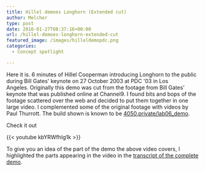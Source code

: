 ```yaml
---
title: Hillel demoes Longhorn (Extended cut)
author: Melcher
type: post
date: 2016-01-27T08:37:16+00:00
url: /hillel-demoes-longhorn-extended-cut
featured_image: /images/hilleldemopdc.png
categories:
  - Concept spotlight

---
```

Here it is. 6 minutes of Hillel Cooperman introducing Longhorn to the public during Bill Gates' keynote on 27 October 2003 at PDC '03 in Los Angeles. Originally this demo was cut from the footage from Bill Gates' keynote that was published online at Channel9. I found bits and bops of the footage scattered over the web and decided to put them together in one large video. I complemented some of the original footage with videos by Paul Thurrott. The build shown is known to be [4050.private/lab06_demo](/builds/4050-pdc).

Check it out

{{< youtube kbYRWfhIg1k >}}

To give you an idea of the part of the demo the above video covers, I highlighted the parts appearing in the video in the [transcript of the complete demo](https://drive.google.com/open?id=11rNIgcaDLOrEMeItfH3vTeMcFM7Zcyw5BFZl4RkS-gA).